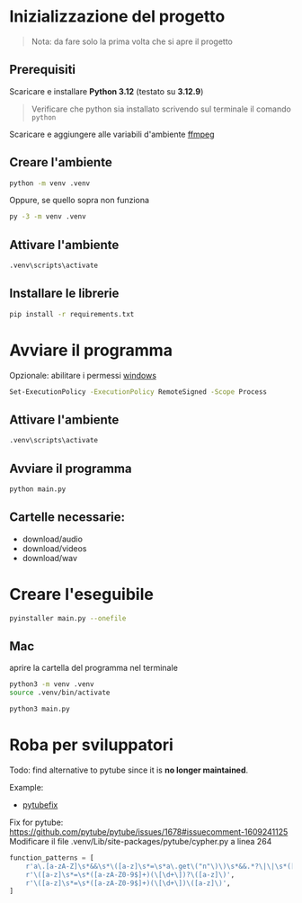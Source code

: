 # Inizializzazione del progetto

> Nota: da fare solo la prima volta che si apre il progetto


## Prerequisiti

Scaricare e installare **Python 3.12** (testato su **3.12.9**)
> Verificare che python sia installato scrivendo sul terminale il comando `python`

Scaricare e aggiungere alle variabili d'ambiente [ffmpeg](https://www.videohelp.com/software/ffmpeg)

## Creare l'ambiente

```bash
python -m venv .venv
```

Oppure, se quello sopra non funziona

```bash
py -3 -m venv .venv
```

## Attivare l'ambiente

```bash
.venv\scripts\activate
```


## Installare le librerie

```bash
pip install -r requirements.txt
```

# Avviare il programma

Opzionale: abilitare i permessi [windows](https://stackoverflow.com/questions/4037939/powershell-says-execution-of-scripts-is-disabled-on-this-system)
```bash
Set-ExecutionPolicy -ExecutionPolicy RemoteSigned -Scope Process
```

## Attivare l'ambiente

```bash
.venv\scripts\activate
```


## Avviare il programma

```bash
python main.py
```

## Cartelle necessarie:

- download/audio
- download/videos
- download/wav



# Creare l'eseguibile

```bash
pyinstaller main.py --onefile
```

## Mac

aprire la cartella del programma nel terminale

```bash
python3 -m venv .venv
source .venv/bin/activate
```

```bash
python3 main.py
```



# Roba per sviluppatori

Todo: find alternative to pytube since it is **no longer maintained**.

Example:
- [pytubefix](https://github.com/JuanBindez/pytubefix)


Fix for pytube: https://github.com/pytube/pytube/issues/1678#issuecomment-1609241125
Modificare il file .venv/Lib/site-packages/pytube/cypher.py a linea 264
```python
function_patterns = [
    r'a\.[a-zA-Z]\s*&&\s*\([a-z]\s*=\s*a\.get\("n"\)\)\s*&&.*?\|\|\s*([a-z]+)',
    r'\([a-z]\s*=\s*([a-zA-Z0-9$]+)(\[\d+\])?\([a-z]\)',
    r'\([a-z]\s*=\s*([a-zA-Z0-9$]+)(\[\d+\])\([a-z]\)',
]
```
